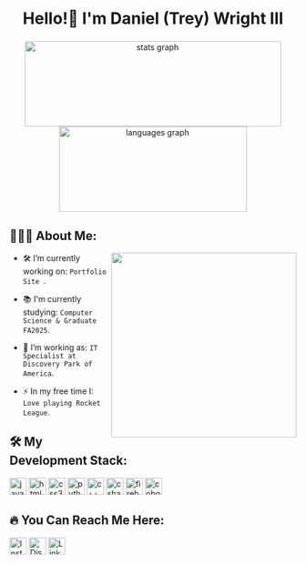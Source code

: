 
<h1 align="center"> Hello!👋 I'm Daniel (Trey) Wright III</h1>

###

<div align="center">
  <img src="https://github-readme-stats.vercel.app/api?username=TreyWright03&hide_title=false&hide_rank=false&show_icons=true&include_all_commits=true&count_private=true&disable_animations=false&theme=dracula&locale=en&hide_border=false" height="150" width="450" alt="stats graph"  />
  <img src="https://github-readme-stats.vercel.app/api/top-langs?username=TreyWright03&locale=en&hide_title=false&layout=compact&card_width=200&langs_count=5&theme=dracula&hide_border=false" height="150" width="330" alt="languages graph"  />
</div>

## 👨🏻‍💻 About Me:

<img src="https://media0.giphy.com/media/v1.Y2lkPTc5MGI3NjExNnFxMnZ4d2VkNm13Ymg1aHN0eWMzMHpybTVoeTdiZm9pcHpsNXZmcyZlcD12MV9pbnRlcm5hbF9naWZfYnlfaWQmY3Q9Zw/1W40UWS9peSru/giphy.webp" width="325" align="right" />

- 🛠️ I’m currently working on: `Portfolio Site `.

- 📚 I'm currently studying: `Computer Science & Graduate FA2025`.

- 🔭 I’m working as: `IT Specialist at Discovery Park of America`.

- ⚡ In my free time I: `Love playing Rocket League`.

## 🛠️ My Development Stack:

<p>
  <img src="https://cdn.jsdelivr.net/gh/devicons/devicon/icons/javascript/javascript-original.svg" width="30px" height="30px" alt="javascript logo"  />
  <img src="https://cdn.jsdelivr.net/gh/devicons/devicon/icons/html5/html5-original.svg" width="30px" height="30px" alt="html5 logo"  />
  <img src="https://cdn.jsdelivr.net/gh/devicons/devicon/icons/css3/css3-original.svg" width="30px" height="30px" alt="css3 logo"  />
  <img src="https://cdn.jsdelivr.net/gh/devicons/devicon/icons/python/python-original.svg" width="30px" height="30px" alt="python logo"  />
  <img src="https://upload.wikimedia.org/wikipedia/commons/1/18/ISO_C%2B%2B_Logo.svg" width="30px" height="30px" alt="c++ logo"  />
  <img src="https://cdn.jsdelivr.net/gh/devicons/devicon/icons/csharp/csharp-original.svg" width="30px" height="30px" alt="csharp logo"  />
  <img src="https://img.icons8.com/?size=100&id=62452&format=png&color=000000" width="30px" height="30px" alt="firebase logo"  />
  <img src="https://github.com/user-attachments/assets/4458f0a5-fbd2-41ff-9c8b-1fad001d35a8"  width="30px" height="30px" alt="cobol logo"  />
</p>

## 🔥 You Can Reach Me Here:
<p align="left">
  <a href="https://www.instagram.com/trey.wright03/" target="_blank"><img alt="Instagram" src="https://img.shields.io/static/v1?message=Instagram&logo=instagram&label=&color=E4405F&logoColor=white&labelColor=&style=for-the-badge"  height="30px"/></a> 
  <a href="https://discord.com/invite/YMPXfdfb" target="_blank"><img alt="Discord" src="https://img.shields.io/static/v1?message=Discord&logo=discord&label=&color=7289DA&logoColor=white&labelColor=&style=for-the-badge"  height="30px"/></a> 
  <a href="https://www.linkedin.com/in/trey-wright-/" target="_blank"><img alt="LinkedIn" src="https://img.shields.io/badge/linkedin-0A66C2?style=for-the-badge&logo=linkedin&logoColor=white"  height="30px"/></a>
</p>

